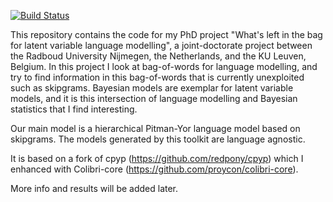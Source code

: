 [![Build Status](https://travis-ci.org/naiaden/cococpyp.svg?branch=master)](https://travis-ci.org/naiaden/cococpyp)

This repository contains the code for my PhD project "What's left in the bag for latent variable language modelling", a joint-doctorate project between the Radboud University Nijmegen, the Netherlands, and the KU Leuven, Belgium.
In this project I look at bag-of-words for language modelling, and try to find information in this bag-of-words that is currently unexploited such as skipgrams. Bayesian models are exemplar for latent variable models, and it is this intersection of language modelling and Bayesian statistics that I find interesting.

Our main model is a hierarchical Pitman-Yor language model based on skipgrams. The models generated by this toolkit are language agnostic.

It is based on a fork of cpyp (https://github.com/redpony/cpyp) which I enhanced with Colibri-core (https://github.com/proycon/colibri-core).

More info and results will be added later.
